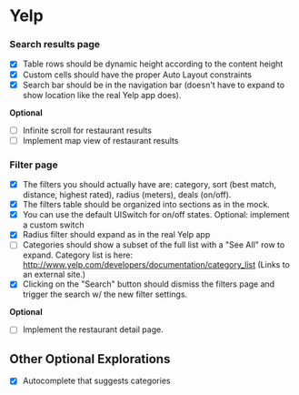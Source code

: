 # Yelp
### Search results page
- [x] Table rows should be dynamic height according to the content height
- [x] Custom cells should have the proper Auto Layout constraints
- [x] Search bar should be in the navigation bar (doesn't have to expand to show location like the real Yelp app does).

**Optional**

- [ ] Infinite scroll for restaurant results
- [ ] Implement map view of restaurant results

### Filter page

- [x] The filters you should actually have are: category, sort (best match, distance, highest rated), radius (meters), deals (on/off).
- [x] The filters table should be organized into sections as in the mock.
- [x] You can use the default UISwitch for on/off states. Optional: implement a custom switch
- [x] Radius filter should expand as in the real Yelp app
- [ ] Categories should show a subset of the full list with a "See All" row to expand. Category list is here: http://www.yelp.com/developers/documentation/category_list (Links to an external site.)
- [x] Clicking on the "Search" button should dismiss the filters page and trigger the search w/ the new filter settings.

**Optional**

- [ ] Implement the restaurant detail page.

## Other Optional Explorations

- [x] Autocomplete that suggests categories
